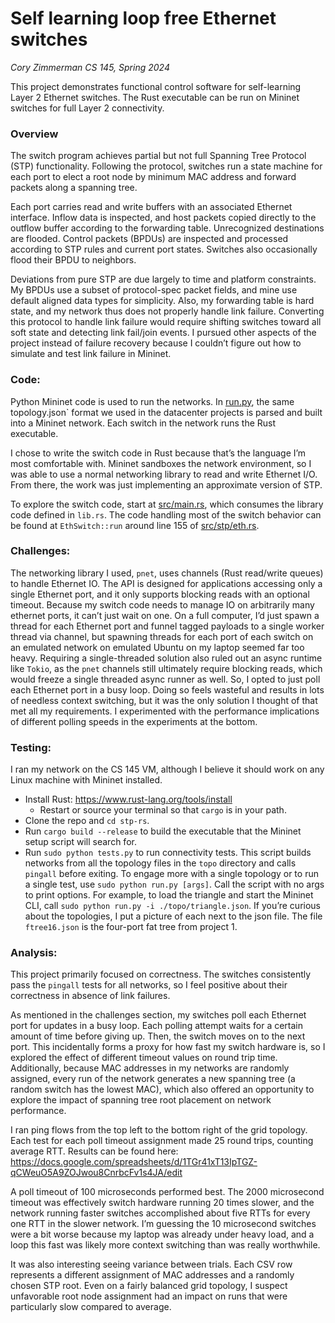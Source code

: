 # Self learning loop free Ethernet switches

_Cory Zimmerman_
_CS 145, Spring 2024_

This project demonstrates functional control software for self-learning Layer 2 Ethernet switches. The Rust executable can be run on Mininet switches for full Layer 2 connectivity.

### Overview
The switch program achieves partial but not full Spanning Tree Protocol (STP) functionality. Following the protocol, switches run a state machine for each port to elect a root node by minimum MAC address and forward packets along a spanning tree.

Each port carries read and write buffers with an associated Ethernet interface. Inflow data is inspected, and host packets copied directly to the outflow buffer according to the forwarding table. Unrecognized destinations are flooded. Control packets (BPDUs) are inspected and processed according to STP rules and current port states. Switches also occasionally flood their BPDU to neighbors.

Deviations from pure STP are due largely to time and platform constraints. My BPDUs use a subset of protocol-spec packet fields, and mine use default aligned data types for simplicity. Also, my forwarding table is hard state, and my network thus does not properly handle link failure. Converting this protocol to handle link failure would require shifting switches toward all soft state and detecting link fail/join events. I pursued other aspects of the project instead of failure recovery because I couldn’t figure out how to simulate and test link failure in Mininet.

### Code:
Python Mininet code is used to run the networks. In [run.py](run.py), the same topology.json` format we used in the datacenter projects is parsed and built into a Mininet network. Each switch in the network runs the Rust executable.

I chose to write the switch code in Rust because that’s the language I’m most comfortable with. Mininet sandboxes the network environment, so I was able to use a normal networking library to read and write Ethernet I/O. From there, the work was just implementing an approximate version of STP.

To explore the switch code, start at [src/main.rs](src/main.rs), which consumes the library code defined in `lib.rs`. The code handling most of the switch behavior can be found at `EthSwitch::run` around line 155 of [src/stp/eth.rs](src/stp/eth.rs).

### Challenges:
The networking library I used, `pnet`, uses channels (Rust read/write queues) to handle Ethernet IO. The API is designed for applications accessing only a single Ethernet port, and it only supports blocking reads with an optional timeout. Because my switch code needs to manage IO on arbitrarily many ethernet ports, it can’t just wait on one. On a full computer, I’d just spawn a thread for each Ethernet port and funnel tagged payloads to a single worker thread via channel, but spawning threads for each port of each switch on an emulated network on emulated Ubuntu on my laptop seemed far too heavy. Requiring a single-threaded solution also ruled out an async runtime like `Tokio`, as the `pnet` channels still ultimately require blocking reads, which would freeze a single threaded async runner as well. So, I opted to just poll each Ethernet port in a busy loop. Doing so feels wasteful and results in lots of needless context switching, but it was the only solution I thought of that met all my requirements. I experimented with the performance implications of different polling speeds in the experiments at the bottom.

### Testing:

I ran my network on the CS 145 VM, although I believe it should work on any Linux machine with Mininet installed.
- Install Rust: https://www.rust-lang.org/tools/install
	- Restart or source your terminal so that `cargo` is in your path.
- Clone the repo and `cd stp-rs`.
- Run `cargo build --release` to build the executable that the Mininet setup script will search for.
- Run `sudo python tests.py` to run connectivity tests. This script builds networks from all the topology files in the `topo` directory and calls `pingall` before exiting. To engage more with a single topology or to run a single test, use `sudo python run.py [args]`. Call the script with no args to print options. For example, to load the triangle and start the Mininet CLI, call `sudo python run.py -i ./topo/triangle.json`. If you’re curious about the topologies, I put a picture of each next to the json file. The file `ftree16.json` is the four-port fat tree from project 1.

### Analysis:

This project primarily focused on correctness. The switches consistently pass the `pingall` tests for all networks, so I feel positive about their correctness in absence of link failures.

As mentioned in the challenges section, my switches poll each Ethernet port for updates in a busy loop. Each polling attempt waits for a certain amount of time before giving up. Then, the switch moves on to the next port. This incidentally forms a proxy for how fast my switch hardware is, so I explored the effect of different timeout values on round trip time. Additionally, because MAC addresses in my networks are randomly assigned, every run of the network generates a new spanning tree (a random switch has the lowest MAC), which also offered an opportunity to explore the impact of spanning tree root placement on network performance.

I ran ping flows from the top left to the bottom right of the grid topology. Each test for each poll timeout assignment made 25 round trips, counting average RTT. Results can be found here: https://docs.google.com/spreadsheets/d/1TGr41xT13IpTGZ-qCWeuO5A9ZOJwou8CnrbcFv1s4JA/edit

A poll timeout of 100 microseconds performed best. The 2000 microsecond timeout was effectively switch hardware running 20 times slower, and the network running faster switches accomplished about five RTTs for every one RTT in the slower network. I’m guessing the 10 microsecond switches were a bit worse because my laptop was already under heavy load, and a loop this fast was likely more context switching than was really worthwhile.

It was also interesting seeing variance between trials. Each CSV row represents a different assignment of MAC addresses and a randomly chosen STP root. Even on a fairly balanced grid topology, I suspect unfavorable root node assignment had an impact on runs that were particularly slow compared to average. 
